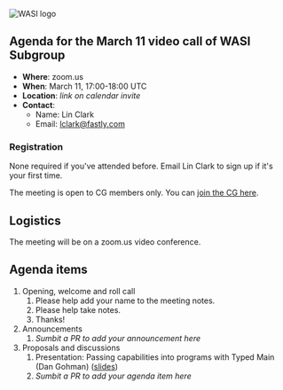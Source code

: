 ![WASI logo](/WASI.png)

## Agenda for the March 11 video call of WASI Subgroup

- **Where**: zoom.us
- **When**: March 11, 17:00-18:00 UTC
- **Location**: *link on calendar invite*
- **Contact**:
    - Name: Lin Clark
    - Email: lclark@fastly.com

### Registration

None required if you've attended before. Email Lin Clark to sign up if it's your first time. 

The meeting is open to CG members only. You can [join the CG here](https://www.w3.org/community/webassembly/).

## Logistics

The meeting will be on a zoom.us video conference.

## Agenda items

1. Opening, welcome and roll call
    1. Please help add your name to the meeting notes.
    1. Please help take notes.
    1. Thanks!
1. Announcements
    1. _Sumbit a PR to add your announcement here_
1. Proposals and discussions
    1. Presentation: Passing capabilities into programs with Typed Main (Dan Gohman) ([slides])
    1. _Sumbit a PR to add your agenda item here_

[slides]: presentations/2021-03-11-gohman-typed-main/index.html
